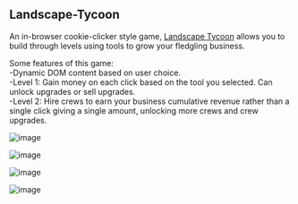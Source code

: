 ## Landscape-Tycoon
An in-browser cookie-clicker style game, [Landscape Tycoon](https://codysharma.github.io/Landscape-Tycoon/) allows you to build through levels using tools to grow your fledgling business.  

Some features of this game:  
-Dynamic DOM content based on user choice.  
-Level 1: Gain money on each click based on the tool you selected. Can unlock upgrades or sell upgrades.  
-Level 2: Hire crews to earn your business cumulative revenue rather than a single click giving a single amount, unlocking more crews and crew upgrades.

![image](https://github.com/codysharma/Landscape-Tycoon/assets/123990673/889626b4-b8a2-48d8-95a9-79dbb8311814)

![image](https://github.com/codysharma/Landscape-Tycoon/assets/123990673/08449489-cc99-4ad1-b816-882c0e2fa2aa)

![image](https://github.com/codysharma/Landscape-Tycoon/assets/123990673/48586f4c-464c-4120-ad8c-400e49af0ace)

![image](https://github.com/codysharma/Landscape-Tycoon/assets/123990673/811fa7e4-ad74-403d-9736-c2dd1cd14ebf)
